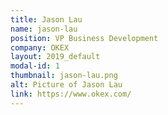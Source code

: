 ```yaml
---
title: Jason Lau
name: jason-lau
position: VP Business Development
company: OKEX
layout: 2019_default
modal-id: 1
thumbnail: jason-lau.png
alt: Picture of Jason Lau
link: https://www.okex.com/
---
```

